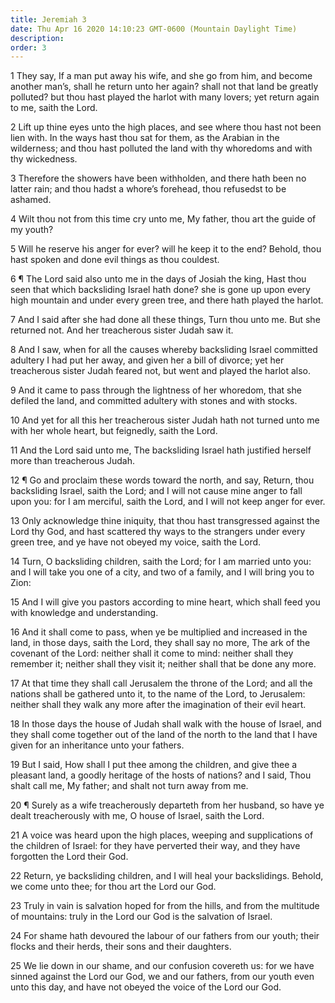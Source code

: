 ```yaml
---
title: Jeremiah 3
date: Thu Apr 16 2020 14:10:23 GMT-0600 (Mountain Daylight Time)
description: 
order: 3
---
```


<p>
  1 They say, If a man put away his wife, and she go from him, and become
  another man&#x2019;s, shall he return unto her again? shall not that land be
  greatly polluted? but thou hast played the harlot with many lovers; yet return
  again to me, saith the Lord.
</p>
<p>
  2 Lift up thine eyes unto the high places, and see where thou hast not been
  lien with. In the ways hast thou sat for them, as the Arabian in the
  wilderness; and thou hast polluted the land with thy whoredoms and with thy
  wickedness.
</p>
<p>
  3 Therefore the showers have been withholden, and there hath been no latter
  rain; and thou hadst a whore&#x2019;s forehead, thou refusedst to be ashamed.
</p>
<p>
  4 Wilt thou not from this time cry unto me, My father, thou art the guide of
  my youth?
</p>
<p>
  5 Will he reserve his anger for ever? will he keep it to the end? Behold, thou
  hast spoken and done evil things as thou couldest.
</p>
<p>
  6 &#xB6; The Lord said also unto me in the days of Josiah the king, Hast thou
  seen that which backsliding Israel hath done? she is gone up upon every high
  mountain and under every green tree, and there hath played the harlot.
</p>
<p>
  7 And I said after she had done all these things, Turn thou unto me. But she
  returned not. And her treacherous sister Judah saw it.
</p>
<p>
  8 And I saw, when for all the causes whereby backsliding Israel committed
  adultery I had put her away, and given her a bill of divorce; yet her
  treacherous sister Judah feared not, but went and played the harlot also.
</p>
<p>
  9 And it came to pass through the lightness of her whoredom, that she defiled
  the land, and committed adultery with stones and with stocks.
</p>
<p>
  10 And yet for all this her treacherous sister Judah hath not turned unto me
  with her whole heart, but feignedly, saith the Lord.
</p>
<p>
  11 And the Lord said unto me, The backsliding Israel hath justified herself
  more than treacherous Judah.
</p>
<p>
  12 &#xB6; Go and proclaim these words toward the north, and say, Return, thou
  backsliding Israel, saith the Lord; and I will not cause mine anger to fall
  upon you: for I am merciful, saith the Lord, and I will not keep anger for
  ever.
</p>
<span></span>
<p>
  13 Only acknowledge thine iniquity, that thou hast transgressed against the
  Lord thy God, and hast scattered thy ways to the strangers under every green
  tree, and ye have not obeyed my voice, saith the Lord.
</p>
<p>
  14 Turn, O backsliding children, saith the Lord; for I am married unto you:
  and I will take you one of a city, and two of a family, and I will bring you
  to Zion:
</p>
<p>
  15 And I will give you pastors according to mine heart, which shall feed you
  with knowledge and understanding.
</p>
<p>
  16 And it shall come to pass, when ye be multiplied and increased in the land,
  in those days, saith the Lord, they shall say no more, The ark of the covenant
  of the Lord: neither shall it come to mind: neither shall they remember it;
  neither shall they visit it; neither shall that be done any more.
</p>
<p>
  17 At that time they shall call Jerusalem the throne of the Lord; and all the
  nations shall be gathered unto it, to the name of the Lord, to Jerusalem:
  neither shall they walk any more after the imagination of their evil heart.
</p>
<p>
  18 In those days the house of Judah shall walk with the house of Israel, and
  they shall come together out of the land of the north to the land that I have
  given for an inheritance unto your fathers.
</p>
<p>
  19 But I said, How shall I put thee among the children, and give thee a
  pleasant land, a goodly heritage of the hosts of nations? and I said, Thou
  shalt call me, My father; and shalt not turn away from me.
</p>
<p>
  20 &#xB6; Surely as a wife treacherously departeth from her husband, so have
  ye dealt treacherously with me, O house of Israel, saith the Lord.
</p>
<p>
  21 A voice was heard upon the high places, weeping and supplications of the
  children of Israel: for they have perverted their way, and they have forgotten
  the Lord their God.
</p>
<p>
  22 Return, ye backsliding children, and I will heal your backslidings. Behold,
  we come unto thee; for thou art the Lord our God.
</p>
<p>
  23 Truly in vain is salvation hoped for from the hills, and from the multitude
  of mountains: truly in the Lord our God is the salvation of Israel.
</p>
<p>
  24 For shame hath devoured the labour of our fathers from our youth; their
  flocks and their herds, their sons and their daughters.
</p>
<p>
  25 We lie down in our shame, and our confusion covereth us: for we have sinned
  against the Lord our God, we and our fathers, from our youth even unto this
  day, and have not obeyed the voice of the Lord our God.
</p>
